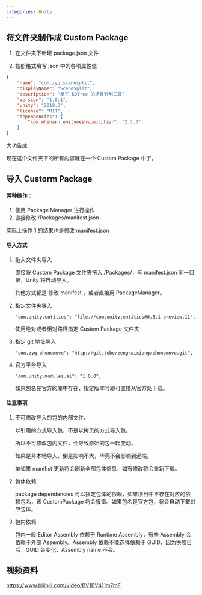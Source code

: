 ```yaml
---
categories: Unity
---
```




## 将文件夹制作成 Custom Package

1. 在文件夹下新建 package.json 文件

2. 按照格式填写 json 中的各项属性值

```json
{
    "name": "com.zyq.scenesplit",
    "displayName": "SceneSplit",
    "description": "基于 KDTree 的场景分割工具",
    "version": "1.0.1",
    "unity": "2019.3",
    "license": "MIT",
    "dependencies": {
        "com.whinarn.unitymeshsimplifier": "2.3.3"
    }
}
```

大功告成

现在这个文件夹下的所有内容就在一个 Custom Package 中了，



## 导入 Custorm Package



#### 两种操作：

1. 使用 Package Manager 进行操作
2. 直接修改 /Packages/manifest.json 



实际上操作 1 的结果也是修改 manifest.json 



#### 导入方式

1. 拖入文件夹导入

   直接将 Custom Package 文件夹拖入 /Packages/，与 manifest.json 同一目录，Unity 将自动导入。

   其他方式都是 修改 manifest ，或者直接用 PackageManager。

2. 指定文件夹导入

   `"com.unity.entities": "file.//com.unity.entities@0.5.1-preview.11",`

   使用绝对或者相对路径指定 Custom Package 文件夹

3. 指定 git 地址导入

   `"com.zyq.phonemove": "http://git.tube/zengkaixiang/phonemove.git",`

4. 官方平台导入

   `"com.unity.modules.ai": "1.0.0",`

   如果包名在官方的库中存在，指定版本号即可直接从官方处下载。



#### 注意事项

1. 不可修改导入的包的内部文件、

   以引用的方式导入包，不是以拷贝的方式导入包。

   所以不可修改包内文件，会导致原始的包一起变动。

   如果是非本地导入，倒是影响不大，毕竟不会影响到远端。

   单如果 manifist 更新将会刷新全部包体信息，如有修改将会重新下载。

2. 包体依赖

   package dependencies 可以指定包体的依赖，如果项目中不存在对应的依赖包名，该 CustomPackage 将会报错。如果包名是官方包，将会自动下载对应包体。

3. 包内依赖

   包内一般 Editor Assembly 依赖于 Runtime Assembly，有些 Assembly 会依赖于外部 Assembly。Assembly 依赖不能选择依赖于 GUID，因为换项目后，GUID 会变化，Assembly name 不会。



## 视频资料

https://www.bilibili.com/video/BV1BV411m7mF